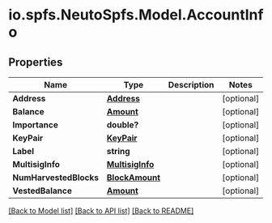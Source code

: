 # io.spfs.NeutoSpfs.Model.AccountInfo
## Properties

Name | Type | Description | Notes
------------ | ------------- | ------------- | -------------
**Address** | [**Address**](Address.md) |  | [optional] 
**Balance** | [**Amount**](Amount.md) |  | [optional] 
**Importance** | **double?** |  | [optional] 
**KeyPair** | [**KeyPair**](KeyPair.md) |  | [optional] 
**Label** | **string** |  | [optional] 
**MultisigInfo** | [**MultisigInfo**](MultisigInfo.md) |  | [optional] 
**NumHarvestedBlocks** | [**BlockAmount**](BlockAmount.md) |  | [optional] 
**VestedBalance** | [**Amount**](Amount.md) |  | [optional] 

[[Back to Model list]](../README.md#documentation-for-models) [[Back to API list]](../README.md#documentation-for-api-endpoints) [[Back to README]](../README.md)


